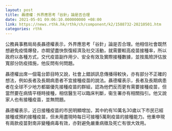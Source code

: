 ```yaml
---
layout: post
title: 聶德權︰外界應思考「谷針」論是否合理
date: 2021-05-01 09:06:10.000000000 +08:00
link: https://news.rthk.hk/rthk/ch/component/k2/1588732-20210501.htm
categories: rthk
---
```


公務員事務局局長聶德權表示，外界應思考「谷針」論是否合理。他相信社會既然想避免疫情爆發，亦期望盡快恢復經濟及社交活動，就需要較高疫苗接種率，所以政府以各種方式，交代疫苗副作用少、安全有效及實際接種數據，並按風險評估放寬部分防疫措施，他反問有何問題。

聶德權出席一個電台節目時又說，社會上錯誤訊息傳播得較快，亦有部分不正確的想法，例如長者及長期病患者不宜接種疫苗的說法。聶德權表示，長者及長期病患者在全球不少地方都屬優先接種疫苗的群組，認為他們反而更有需要接種疫苗，但當然要在病情平穩時接種，相信醫生可以臨床判斷，衞生署亦有相關指引。他又說家人也有接種疫苗，並無問題。

聶德權表示，近日接種疫苗的市民明顯增加，其中約有10萬名30歲以下市民已經接種或預約接種疫苗，但未用盡現時每日可接種5萬劑疫苗的接種能力。他重申現有兩款疫苗對南非變種病毒有效，亦對避免嚴重病徵及死亡有很大效用。
